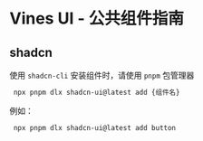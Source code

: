 # Vines UI - 公共组件指南

## shadcn

使用 `shadcn-cli` 安装组件时，请使用 `pnpm` 包管理器

```bash
 npx pnpm dlx shadcn-ui@latest add {组件名}
```

例如：

```bash
 npx pnpm dlx shadcn-ui@latest add button
```